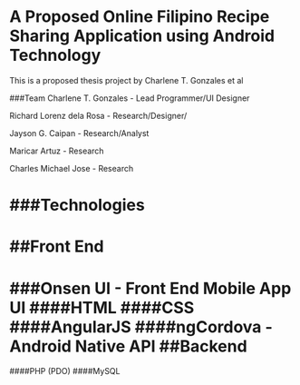 A Proposed Online Filipino Recipe Sharing Application using Android Technology
===

This is a proposed thesis project by Charlene T. Gonzales et al

###Team
Charlene T. Gonzales - Lead Programmer/UI Designer

Richard Lorenz dela Rosa - Research/Designer/

Jayson G. Caipan - Research/Analyst

Maricar Artuz - Research

Charles Michael Jose - Research


###Technologies
===
##Front End
==
###Onsen UI - Front End Mobile App UI
####HTML
####CSS
####AngularJS 
####ngCordova - Android Native API
##Backend
==
####PHP (PDO)
####MySQL

